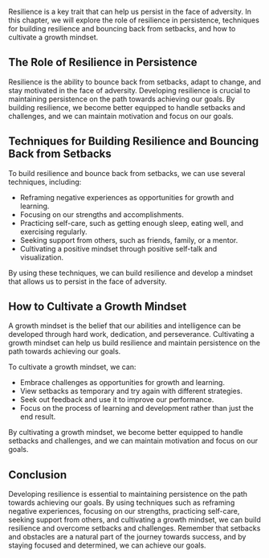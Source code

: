 
Resilience is a key trait that can help us persist in the face of adversity. In this chapter, we will explore the role of resilience in persistence, techniques for building resilience and bouncing back from setbacks, and how to cultivate a growth mindset.

The Role of Resilience in Persistence
-------------------------------------

Resilience is the ability to bounce back from setbacks, adapt to change, and stay motivated in the face of adversity. Developing resilience is crucial to maintaining persistence on the path towards achieving our goals. By building resilience, we become better equipped to handle setbacks and challenges, and we can maintain motivation and focus on our goals.

Techniques for Building Resilience and Bouncing Back from Setbacks
------------------------------------------------------------------

To build resilience and bounce back from setbacks, we can use several techniques, including:

* Reframing negative experiences as opportunities for growth and learning.
* Focusing on our strengths and accomplishments.
* Practicing self-care, such as getting enough sleep, eating well, and exercising regularly.
* Seeking support from others, such as friends, family, or a mentor.
* Cultivating a positive mindset through positive self-talk and visualization.

By using these techniques, we can build resilience and develop a mindset that allows us to persist in the face of adversity.

How to Cultivate a Growth Mindset
---------------------------------

A growth mindset is the belief that our abilities and intelligence can be developed through hard work, dedication, and perseverance. Cultivating a growth mindset can help us build resilience and maintain persistence on the path towards achieving our goals.

To cultivate a growth mindset, we can:

* Embrace challenges as opportunities for growth and learning.
* View setbacks as temporary and try again with different strategies.
* Seek out feedback and use it to improve our performance.
* Focus on the process of learning and development rather than just the end result.

By cultivating a growth mindset, we become better equipped to handle setbacks and challenges, and we can maintain motivation and focus on our goals.

Conclusion
----------

Developing resilience is essential to maintaining persistence on the path towards achieving our goals. By using techniques such as reframing negative experiences, focusing on our strengths, practicing self-care, seeking support from others, and cultivating a growth mindset, we can build resilience and overcome setbacks and challenges. Remember that setbacks and obstacles are a natural part of the journey towards success, and by staying focused and determined, we can achieve our goals.
